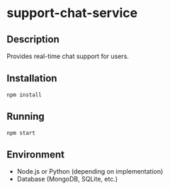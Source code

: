# support-chat-service

## Description
Provides real-time chat support for users.

## Installation
```
npm install
```

## Running
```
npm start
```

## Environment
- Node.js or Python (depending on implementation)
- Database (MongoDB, SQLite, etc.)

